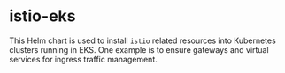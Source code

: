 # istio-eks

This Helm chart is used to install `istio` related resources into Kubernetes
clusters running in EKS. One example is to ensure gateways and virtual services
for ingress traffic management.
